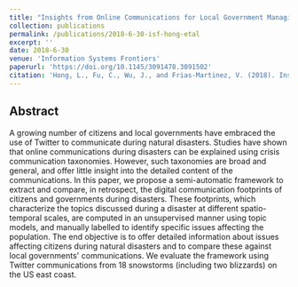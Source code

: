 ```yaml
---
title: "Insights from Online Communications for Local Government Managing Disaster Relief: the Case of Snowstorms"
collection: publications
permalink: /publications/2018-6-30-isf-hong-etal
excerpt: ''
date: 2018-6-30
venue: 'Information Systems Frontiers'
paperurl: 'https://doi.org/10.1145/3091478.3091502'
citation: 'Hong, L., Fu, C., Wu, J., and Frias-Martinez, V. (2018). Insights from Online Communications for Local Government Managing Disaster Relief: the Case of Snowstorms. Information Systems Frontiers. 30(4). 387-396.'
---
```


## Abstract

A growing number of citizens and local governments have embraced the use of Twitter to communicate during natural disasters. Studies have shown that online communications during disasters can be explained using crisis communication taxonomies. However, such taxonomies are broad and general, and offer little insight into the detailed content of the communications. In this paper, we propose a semi-automatic framework to extract and compare, in retrospect, the digital communication footprints of citizens and governments during disasters. These footprints, which characterize the topics discussed during a disaster at different spatio-temporal scales, are computed in an unsupervised manner using topic models, and manually labelled to identify specific issues affecting the population. The end objective is to offer detailed information about issues affecting citizens during natural disasters and to compare these against local governments' communications. We evaluate the framework using Twitter communications from 18 snowstorms (including two blizzards) on the US east coast.
